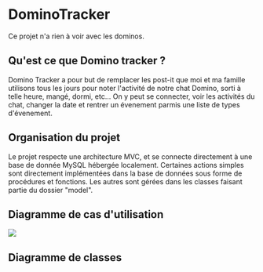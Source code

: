 # DominoTracker
Ce projet n'a rien à voir avec les dominos.

## Qu'est ce que Domino tracker ?
Domino Tracker a pour but de remplacer les post-it que moi et ma famille utilisons tous les jours pour noter l'activité de notre chat Domino, sorti à telle heure, mangé, dormi, etc...
On y peut se connecter, voir les activités du chat, changer la date et rentrer un évenement parmis une liste de types d'évenement.

## Organisation du projet

Le projet respecte une architecture MVC, et se connecte directement à une base de donnée MySQL hébergée localement.
Certaines actions simples sont directement implémentées dans la base de données sous forme de procédures et fonctions. Les autres sont gérées dans les classes faisant partie du dossier "model".

## Diagramme de cas d'utilisation

<img src="https://user-images.githubusercontent.com/95452323/228650373-86b13f0b-5b57-4750-b238-cf6e9c1db7a6.png">

## Diagramme de classes
